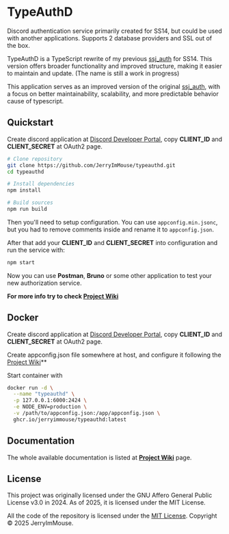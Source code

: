 # TypeAuthD
Discord authentication service primarily created for SS14, but could be used with another applications. Supports 2 database providers and SSL out of the box.

TypeAuthD is a TypeScript rewrite of my previous [ssj_auth](https://github.com/JerryImMouse/ssj_auth) for SS14. This version offers broader functionality and improved structure, making it easier to maintain and update. (The name is still a work in progress)

This application serves as an improved version of the original [ssj_auth](https://github.com/JerryImMouse/ssj_auth), with a focus on better maintainability, scalability, and more predictable behavior cause of typescript.

## Quickstart
Create discord application at [Discord Developer Portal](), copy **CLIENT_ID** and **CLIENT_SECRET** at OAuth2 page.

```bash
# Clone repository
git clone https://github.com/JerryImMouse/typeauthd.git
cd typeauthd

# Install dependencies
npm install

# Build sources
npm run build
```

Then you'll need to setup configuration. You can use `appconfig.min.jsonc`, but you had to remove comments inside and rename it to `appconfig.json`.

After that add your **CLIENT_ID** and **CLIENT_SECRET** into configuration and run the service with:

```bash
npm start
```

Now you can use **Postman**, **Bruno** or some other application to test your new authorization service.   

**For more info try to check [Project Wiki](https://github.com/JerryImMouse/typeauthd/wiki)**

## Docker
Create discord application at [Discord Developer Portal](), copy **CLIENT_ID** and **CLIENT_SECRET** at OAuth2 page.  

Create appconfig.json file somewhere at host, and configure it following the [Project Wiki](https://github.com/JerryImMouse/typeauthd/wiki)**

Start container with
```bash
docker run -d \
  --name "typeauthd" \
  -p 127.0.0.1:6000:2424 \
  -e NODE_ENV=production \
  -v /path/to/appconfig.json:/app/appconfig.json \
  ghcr.io/jerryimmouse/typeauthd:latest
```

## Documentation
The whole available documentation is listed at **[Project Wiki](https://github.com/JerryImMouse/typeauthd/wiki)** page.

## License
This project was originally licensed under the GNU Affero General Public License v3.0 in 2024.
As of 2025, it is licensed under the MIT License.

All the code of the repository is licensed under the [MIT License](https://github.com/JerryImMouse/typeauthd/blob/master/README.md). 
Copyright © 2025 JerryImMouse.

